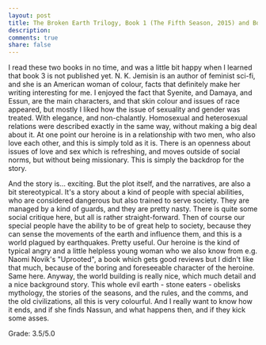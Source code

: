 ```yaml
---
layout: post
title: The Broken Earth Trilogy, Book 1 (The Fifth Season, 2015) and Book 2 (The Obelisk Gate, 2016), N. K. Jemisin
description: 
comments: true
share: false
---
```


I read these two books in no time, and was a little bit happy when I learned that book 3 is not published yet.
N. K. Jemisin is an author of feminist sci-fi, and she is an American woman of colour, facts that 
definitely make her writing interesting for me. I enjoyed the fact that Syenite, and Damaya,
and Essun, are the main characters, and that skin colour and issues of race appeared, but mostly I liked 
how the issue of sexuality and gender was treated. With elegance, and non-chalantly. Homosexual and heterosexual
relations were described exactly in the same way, without making a big deal about it. At one point
our heroine is in a relationship with two men, who also love each other, and this is simply told as it is.
There is an openness about issues of love and sex which is refreshing, and moves outside of social norms, but 
without being missionary. This is simply the backdrop for the story.

And the story is... exciting. But the plot itself, and the narratives, are also a bit stereotypical.
It's a story about a kind of people with special abilities, who are considered dangerous but also trained
to serve society. They are managed by a kind of guards, and they are pretty nasty. There is quite
some social critique here, but all is rather straight-forward. Then of course our special people
have the ability to be of great help to society, because they can sense the movements of the earth
and influence them, and this is a world plagued by earthquakes. Pretty useful.
Our heroine is the kind of typical angry and a little helpless young woman who we also know from e.g. Naomi
Novik's "Uprooted", a book which gets good reviews but I didn't like that much, because of the boring
and foreseeable character of the heroine. Same here.
Anyway, the world building is really nice, which much detail and a nice background story.
This whole evil earth - stone eaters - obelisks mythology, the stories of the seasons, and the rules, and the
comms, and the old civilizations, all this is very colourful. And I really want to know
how it ends, and if she finds Nassun, and what happens then, and if they kick some asses.


Grade: 3.5/5.0


